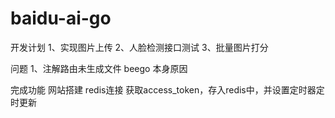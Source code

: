# baidu-ai-go
开发计划
1、实现图片上传
2、人脸检测接口测试
3、批量图片打分

问题
1、注解路由未生成文件
beego 本身原因

完成功能
网站搭建
redis连接
获取access_token，存入redis中，并设置定时器定时更新
